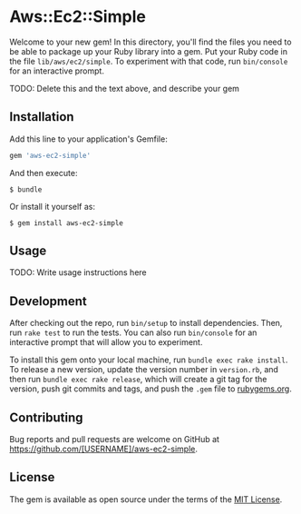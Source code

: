 # Aws::Ec2::Simple

Welcome to your new gem! In this directory, you'll find the files you need to be able to package up your Ruby library into a gem. Put your Ruby code in the file `lib/aws/ec2/simple`. To experiment with that code, run `bin/console` for an interactive prompt.

TODO: Delete this and the text above, and describe your gem

## Installation

Add this line to your application's Gemfile:

```ruby
gem 'aws-ec2-simple'
```

And then execute:

    $ bundle

Or install it yourself as:

    $ gem install aws-ec2-simple

## Usage

TODO: Write usage instructions here

## Development

After checking out the repo, run `bin/setup` to install dependencies. Then, run `rake test` to run the tests. You can also run `bin/console` for an interactive prompt that will allow you to experiment.

To install this gem onto your local machine, run `bundle exec rake install`. To release a new version, update the version number in `version.rb`, and then run `bundle exec rake release`, which will create a git tag for the version, push git commits and tags, and push the `.gem` file to [rubygems.org](https://rubygems.org).

## Contributing

Bug reports and pull requests are welcome on GitHub at https://github.com/[USERNAME]/aws-ec2-simple.


## License

The gem is available as open source under the terms of the [MIT License](http://opensource.org/licenses/MIT).

